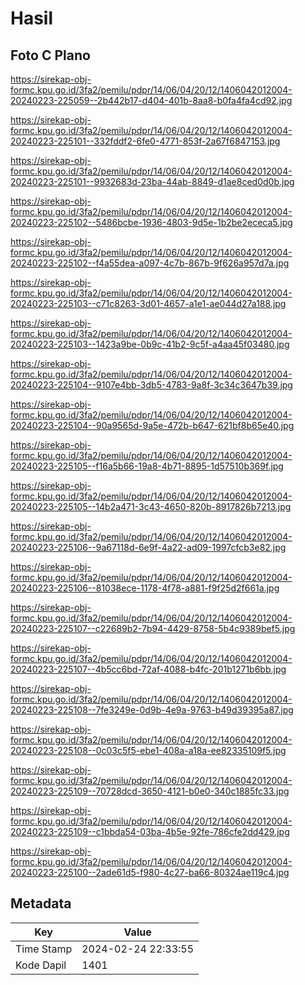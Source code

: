 # Hasil

## Foto C Plano

https://sirekap-obj-formc.kpu.go.id/3fa2/pemilu/pdpr/14/06/04/20/12/1406042012004-20240223-225059--2b442b17-d404-401b-8aa8-b0fa4fa4cd92.jpg

https://sirekap-obj-formc.kpu.go.id/3fa2/pemilu/pdpr/14/06/04/20/12/1406042012004-20240223-225101--332fddf2-6fe0-4771-853f-2a67f6847153.jpg

https://sirekap-obj-formc.kpu.go.id/3fa2/pemilu/pdpr/14/06/04/20/12/1406042012004-20240223-225101--9932683d-23ba-44ab-8849-d1ae8ced0d0b.jpg

https://sirekap-obj-formc.kpu.go.id/3fa2/pemilu/pdpr/14/06/04/20/12/1406042012004-20240223-225102--5486bcbe-1936-4803-9d5e-1b2be2ececa5.jpg

https://sirekap-obj-formc.kpu.go.id/3fa2/pemilu/pdpr/14/06/04/20/12/1406042012004-20240223-225102--f4a55dea-a097-4c7b-867b-9f626a957d7a.jpg

https://sirekap-obj-formc.kpu.go.id/3fa2/pemilu/pdpr/14/06/04/20/12/1406042012004-20240223-225103--c71c8263-3d01-4657-a1e1-ae044d27a188.jpg

https://sirekap-obj-formc.kpu.go.id/3fa2/pemilu/pdpr/14/06/04/20/12/1406042012004-20240223-225103--1423a9be-0b9c-41b2-9c5f-a4aa45f03480.jpg

https://sirekap-obj-formc.kpu.go.id/3fa2/pemilu/pdpr/14/06/04/20/12/1406042012004-20240223-225104--9107e4bb-3db5-4783-9a8f-3c34c3647b39.jpg

https://sirekap-obj-formc.kpu.go.id/3fa2/pemilu/pdpr/14/06/04/20/12/1406042012004-20240223-225104--90a9565d-9a5e-472b-b647-621bf8b65e40.jpg

https://sirekap-obj-formc.kpu.go.id/3fa2/pemilu/pdpr/14/06/04/20/12/1406042012004-20240223-225105--f16a5b66-19a8-4b71-8895-1d57510b369f.jpg

https://sirekap-obj-formc.kpu.go.id/3fa2/pemilu/pdpr/14/06/04/20/12/1406042012004-20240223-225105--14b2a471-3c43-4650-820b-8917826b7213.jpg

https://sirekap-obj-formc.kpu.go.id/3fa2/pemilu/pdpr/14/06/04/20/12/1406042012004-20240223-225106--9a67118d-6e9f-4a22-ad09-1997cfcb3e82.jpg

https://sirekap-obj-formc.kpu.go.id/3fa2/pemilu/pdpr/14/06/04/20/12/1406042012004-20240223-225106--81038ece-1178-4f78-a881-f9f25d2f661a.jpg

https://sirekap-obj-formc.kpu.go.id/3fa2/pemilu/pdpr/14/06/04/20/12/1406042012004-20240223-225107--c22689b2-7b94-4429-8758-5b4c9389bef5.jpg

https://sirekap-obj-formc.kpu.go.id/3fa2/pemilu/pdpr/14/06/04/20/12/1406042012004-20240223-225107--4b5cc6bd-72af-4088-b4fc-201b1271b6bb.jpg

https://sirekap-obj-formc.kpu.go.id/3fa2/pemilu/pdpr/14/06/04/20/12/1406042012004-20240223-225108--7fe3249e-0d9b-4e9a-9763-b49d39395a87.jpg

https://sirekap-obj-formc.kpu.go.id/3fa2/pemilu/pdpr/14/06/04/20/12/1406042012004-20240223-225108--0c03c5f5-ebe1-408a-a18a-ee82335109f5.jpg

https://sirekap-obj-formc.kpu.go.id/3fa2/pemilu/pdpr/14/06/04/20/12/1406042012004-20240223-225109--70728dcd-3650-4121-b0e0-340c1885fc33.jpg

https://sirekap-obj-formc.kpu.go.id/3fa2/pemilu/pdpr/14/06/04/20/12/1406042012004-20240223-225109--c1bbda54-03ba-4b5e-92fe-786cfe2dd429.jpg

https://sirekap-obj-formc.kpu.go.id/3fa2/pemilu/pdpr/14/06/04/20/12/1406042012004-20240223-225100--2ade61d5-f980-4c27-ba66-80324ae119c4.jpg


## Metadata

| Key        | Value               |
| ---------- | ------------------- |
| Time Stamp | 2024-02-24 22:33:55 |
| Kode Dapil | 1401                |



